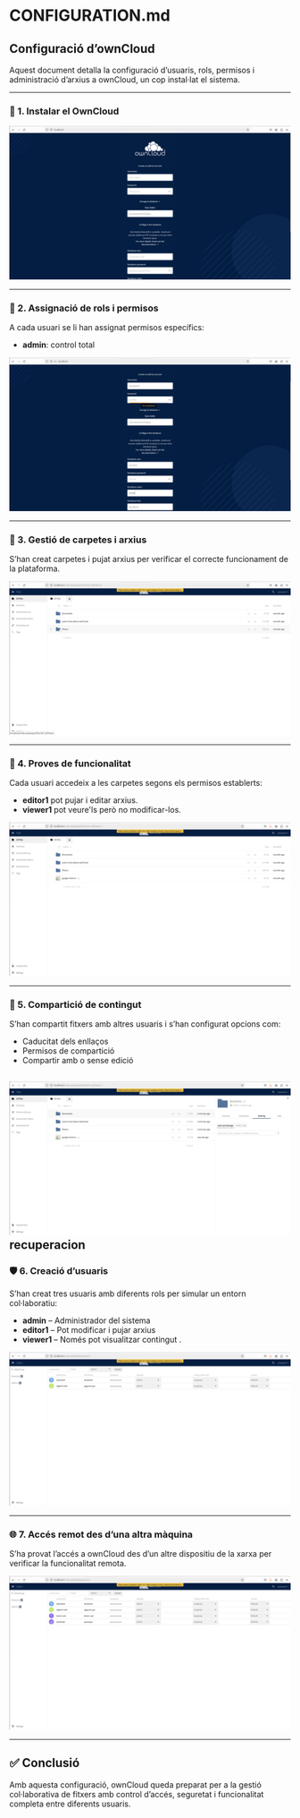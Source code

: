 # CONFIGURATION.md

## Configuració d’ownCloud

Aquest document detalla la configuració d’usuaris, rols, permisos i administració d’arxius a ownCloud, un cop instal·lat el sistema.

---

### 👥 1. Instalar el OwnCloud
![12 - Creació d’usuaris](12.png)

---

### 🔐 2. Assignació de rols i permisos

A cada usuari se li han assignat permisos específics:

- **admin**: control total

![13 - Assignació de permisos](13.png)

---

### 📂 3. Gestió de carpetes i arxius

S’han creat carpetes i pujat arxius per verificar el correcte funcionament de la plataforma.

![14 - Gestió de carpetes i arxius](14.png)

---

### 🧪 4. Proves de funcionalitat

Cada usuari accedeix a les carpetes segons els permisos establerts:

- **editor1** pot pujar i editar arxius.
- **viewer1** pot veure'ls però no modificar-los.

![15 - Prova de pujada d’arxius](15.png)

---

### 🔗 5. Compartició de contingut

S’han compartit fitxers amb altres usuaris i s’han configurat opcions com:

- Caducitat dels enllaços
- Permisos de compartició
- Compartir amb o sense edició

![16 - Opcions de compartició](16.png)
recuperacion
---

### 🛡️ 6. Creació d’usuaris

S’han creat tres usuaris amb diferents rols per simular un entorn col·laboratiu:

- **admin** – Administrador del sistema
- **editor1** – Pot modificar i pujar arxius
- **viewer1** – Només pot visualitzar contingut
.

![17 - Configuració de seguretat](17.png)

---

### 🌐 7. Accés remot des d’una altra màquina

S’ha provat l’accés a ownCloud des d’un altre dispositiu de la xarxa per verificar la funcionalitat remota.

![18 - Accés remot a ownCloud](18.png)

---

## ✅ Conclusió

Amb aquesta configuració, ownCloud queda preparat per a la gestió col·laborativa de fitxers amb control d’accés, seguretat i funcionalitat completa entre diferents usuaris.
